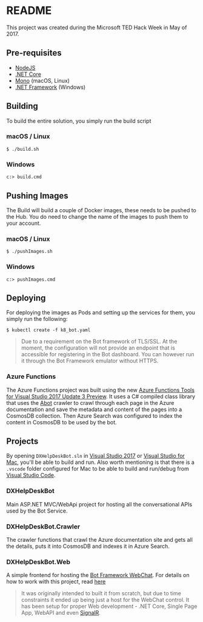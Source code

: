 # README

This project was created during the Microsoft TED Hack Week in May of 2017.

## Pre-requisites

* [NodeJS](https://nodejs.org/en/)
* [.NET Core](https://www.microsoft.com/net/download/core)
* [Mono](http://www.mono-project.com) (macOS, Linux)
* [.NET Framework](https://www.microsoft.com/net/download/framework) (Windows)

## Building

To build the entire solution, you simply run the build script

### macOS / Linux

```shell
$ ./build.sh
```

### Windows

```shell
c:> build.cmd
```

## Pushing Images

The Build will build a couple of Docker images, these needs to be pushed to the Hub.
You do need to change the name of the images to push them to your account.

### macOS / Linux

```shell
$ ./pushImages.sh
```

### Windows

```shell
c:> pushImages.cmd
```


## Deploying

For deploying the images as Pods and setting up the services for them, you simply run the following:

```shell
$ kubectl create -f k8_bot.yaml
```

> Due to a requirement on the Bot framework of TLS/SSL. At the moment, the configuration will not provide an endpoint that is accessible for registering in the Bot dashboard. You can however run it through the Bot Framework emulator without HTTPS.

### Azure Functions

The Azure Functions project was built using the new [Azure Functions Tools for Visual Studio 2017 Update 3 Preview](https://aka.ms/vs2017functiontools). It uses a C# compiled class library that uses the [Abot](https://github.com/sjdirect/abot) crawler to crawl through each page in the Azure documentation and save the metadata and content of the pages into a CosmosDB collection. Then Azure Search was configured to index the content in CosmosDB to be used by the bot.

## Projects

By opening `DXHelpDeskBot.sln` in [Visual Studio 2017](https://www.visualstudio.com/en-us/news/releasenotes/vs2017-relnotes) or [Visual Studio for Mac](https://www.visualstudio.com/vs/visual-studio-mac/), you'll be able to build and run. Also worth mentioning is that there is a `.vscode` folder configured for Mac to be able to build and run/debug from [Visual Studio Code](https://code.visualstudio.com).

### DXHelpDeskBot

Main ASP.NET MVC/WebApi project for hosting all the conversational APIs used by the Bot Service.

### DXHelpDeskBot.Crawler

The crawler functions that crawl the Azure documentation site and gets all the details, puts it into CosmosDB and indexes it in Azure Search.

### DXHelpDeskBot.Web

A simple frontend for hosting the [Bot Framework WebChat](https://github.com/Microsoft/BotFramework-WebChat).
For details on how to work with this project, read [here](./DXHelpDekBot.Web/README.md)

> It was originally intended to built it from scratch, but due to time constraints it ended up being just a host for the WebChat control. It has been setup for proper Web development - .NET Core, Single Page App, WebAPI and even [SignalR](http://signalr.net).
